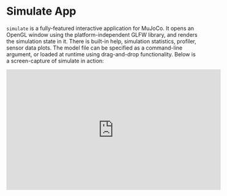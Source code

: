 # Simulate App

`simulate` is a fully-featured interactive application for MuJoCo. It opens an
OpenGL window using the platform-independent GLFW library, and renders the
simulation state in it. There is built-in help, simulation statistics, profiler,
sensor data plots. The model file can be specified as a command-line argument,
or loaded at runtime using drag-and-drop functionality. Below is a
screen-capture of simulate in action:

<iframe width="560" height="315" src="https://www.youtube.com/embed/0ORsj_E17B0" title="YouTube video player" frameborder="0" allow="accelerometer; autoplay; clipboard-write; encrypted-media; gyroscope; picture-in-picture" allowfullscreen></iframe>
